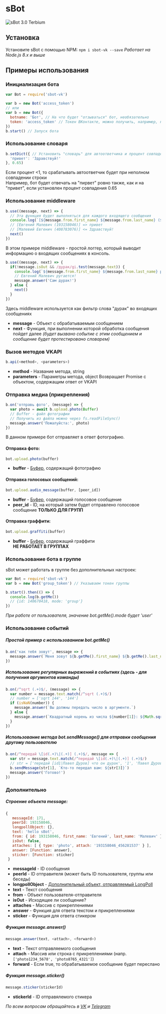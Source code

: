 # sBot
![sBot 3.0 Terbium](https://i.imgur.com/VHl5aZR.jpg)

## Установка
Установите sBot с помощью NPM:
`npm i sbot-vk --save`
_Работает на Node.js 8.x и выше_

## Примеры использования

### Инициализация бота
```JavaScript
var Bot = require('sbot-vk')

var b = new Bot('access_token')
// или
var b = new Bot({
  botname: 'Бот', // На что будет "отзываться" бот, необязательно
  token: 'access_token' // Токен ВКонтакте, можно получить, например, на https://vkhost.github.io/
})
b.start() // Запуск бота
```

### Использование словаря
```JavaScript
b.setDict({ // Установить "словарь" для автоответчика и процент совпадения строки
  'привет': 'Здравствуй!'
}, 0.65)
```
Если процент <1, то срабатывать автоответчик будет при неполном совпадении строки    
Например, бот будет отвечать на "пирвет" ровно также, как и на "привет", если установлен процент совпадения 0.65

### Использование middleware
```JavaScript
b.use((message, next) => {
  // Эта функция будет выполняться для каждого входящего сообщения
  console.log(`[${message.from.first_name} ${message.from.last_name} (${message.from.id})] ${message.isOut ? '<=' : '=>'} ${message.text}`)
  // [Евгений Малевич (193158046)] => привет
  // [Малевий Евгенич (408783076)] <= Здравствуй!
  next()
})
```
В этом примере middleware - простой логгер, который выводит информацию о входящих сообщениях в консоль.

```JavaScript
b.use((message, next) => {
  if(!message.isOut && /дурак/gi.test(message.text)) {
    console.log(`${message.from.first_name} ${message.from.last_name} ругается!`)
    // Евгений Малевич ругается!
    message.answer('Сам дурак!')
  } else {
    next()
  }
})
```
Здесь middleware используется как фильтр слова "дурак" во входящих сообщениях

- **message** - Объект с обрабатываемым сообщением
- **next** - Функция, при выполнении которой обработка сообщения пойдет далее _(будет вызвано событие с этим сообщением и сообщение будет протестировано словарем)_

### Вызов методов VKAPI
```JavaScript
b.api(<method>, <parameters>)
```
- **method** - Название метода, string
- **parameters** - Параметры метода, object
Возвращает Promise с объектом, содержащим ответ от VKAPI

### Отправка медиа (прикрепления)
```JavaScript
b.on('отправь фото', (message) => {
  var photo = await b.upload.photo(Buffer)
  // Buffer - файл фотографии
  // Получить из файла можно через fs.readFileSync()
  message.answer('Пожалуйста:', photo)
})
```
В данном примере бот отправляет в ответ фотографию.

#### Отправка фото:
```JavaScript
bot.upload.photo(buffer)
```
- **buffer** - [Буфер](https://nodejs.org/api/buffer.html), содержащий фотографию

#### Отправка голосовых сообщений:
```JavaScript
bot.upload.audio_message(buffer, [peer_id])
```
- **buffer** - [Буфер](https://nodejs.org/api/buffer.html), содержащий голосовое сообщение   
- **peer_id** - ID, на который затем будет отправлено голосовое сообщение **ТОЛЬКО ДЛЯ ГРУПП**

#### Отправка граффити:
```JavaScript
bot.upload.graffiti(buffer)
```
- **buffer** - [Буфер](https://nodejs.org/api/buffer.html), содержащий граффити   
**НЕ РАБОТАЕТ В ГРУППАХ**

### Использование бота в группе
sBot может работать в группе без дополнительных настроек:
```JavaScript
var Bot = require('sbot-vk')
var b = new Bot('group_token') // Указываем токен группы

b.start().then(() => {
  console.log(b.getMe())
  // {id: 140670418, mode: 'group'}
})
```
*При работе от пользователя, значение bot.getMe().mode будет 'user'*

### Использование событий
##### Простой пример с использованием bot.getMe()
```JavaScript
b.on('как тебя зовут', message => {
  message.answer(`Меня зовут ${b.getMe().first_name} ${b.getMe().last_name}`)
})
```

##### Использование регулярных выражений в событиях (здесь - для получения аргументов команды)
```JavaScript
b.on(/^sqrt (.+)$/, (message) => {
  var number = message.text.match(/^sqrt (.+)$/)
  // number = ['sqrt 144', '144']
  if (isNaN(number)) {
    message.answer(`Вы должны передать число в аргументе.`)
  } else {
    message.answer(`Квадратный корень из числа ${number[1]}: ${Math.sqrt(parseInt(number[1]))}`)
  }
})
```


##### Использование метода bot.sendMessage() для отправки сообщения другому пользователю
```JavaScript
b.on(/^передай \[id(.+)\|(.+)] (.+)$/, message => {
  var str = message.text.match(/^передай \[id(.+)\|(.+)] (.+)$/)
  // str = ['передай [id1|Павел Дуров] что он дурак', '1', 'Павел Дуров', 'что он дурак']
  b.sendMessage(str[1], `Кто-то передал вам: ${str[3]}`)
  message.answer('Готово!')
})
```

### Дополнительно
##### Строение объекта message:
```JavaScript
{
   messageId: 171,
   peerId: 193158046,
   longpollObject: {},
   text: 'hello sBot',
   from: { id: 193158046, first_name: 'Евгений', last_name: 'Малевич' },
   isOut: false,
   attaches: [ { type: 'photo', attach: '193158046_456281537' } ],
   answer: [Function: answer],
   sticker: [Function: sticker]
 }
```
- **messageId** - ID сообщения
- **peerId** - ID отправителя (может быть ID пользователя, группы или беседы)
- **longpollObject** - [Дополнительный объект, отправляемый LongPoll](https://vk.com/dev/using_longpoll_2?f=6.%20%D0%92%D0%BB%D0%BE%D0%B6%D0%B5%D0%BD%D0%B8%D1%8F)
- **text** - Текст сообщения
- **from** - Объект пользователя-отправителя
- **isOut** - Исходящее ли сообщение?
- **attaches** - Массив с прикреплениями
- **answer** - Функция для ответа текстом и прикреплениями
- **sticker** - Функция для ответа стикером

##### Функция message.answer()
```JavaScript
message.answer(text, <attach>, <forward>)
```
- **text** - Текст отправляемого сообщения
- **attach** - Массив или строка с прикреплениями (напр. `['photo1234_5678', 'photo8765_4321']`)
- **forward** - Если true, то обрабатываемое сообщение будет переслано

##### Функция message.sticker()
```JavaScript
message.sticker(stickerId)
```
- **stickerId** - ID отправялемого стикера

*По всем вопросам обращайтесь в [VK](https://vk.com/m4l3vich) и [Telegram](https://t.me/m4l3vich)*
